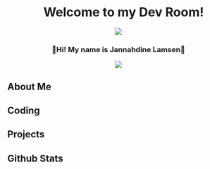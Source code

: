 <div align="center" id="user-content-toc">
  <ul style="list-style: none;">
    <summary>
      <h1>Welcome to my Dev Room!</h1>
    </summary>
  </ul>
  <a>
    <img src="https://github.com/user-attachments/assets/5a223d60-d5ac-4bb9-81b0-f89cf67a5ea4">
  </a>
  <h3>🍓Hi! My name is Jannahdine Lamsen🍓</h3>
  <a href="https://linkedin.com/in/jannahdine-lamsen-950b38348" rel="nofollow noreferrer" style="text-decoration: none">
    <img src="https://img.shields.io/badge/linkedin-%230077B5.svg?style=for-the-badge&logo=linkedin&logoColor=white">
  </a>

</div>

## About Me
## Coding
## Projects
## Github Stats

<!--
**jaeBits/jaeBits** is a ✨ _special_ ✨ repository because its `README.md` (this file) appears on your GitHub profile.

Here are some ideas to get you started:

- 🔭 I’m currently working on ...
- 🌱 I’m currently learning ...
- 👯 I’m looking to collaborate on ...
- 🤔 I’m looking for help with ...
- 💬 Ask me about ...
- 📫 How to reach me: ...
- 😄 Pronouns: ...
- ⚡ Fun fact: ...
-->
